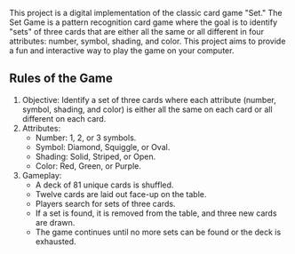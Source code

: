 This project is a digital implementation of the classic card game "Set." The Set Game is a pattern recognition card game where the goal is to 
identify "sets" of three cards that are either all the same or all different in four attributes: number, symbol, shading, and color. 
This project aims to provide a fun and interactive way to play the game on your computer.

## Rules of the Game

1. Objective: Identify a set of three cards where each attribute (number, symbol, shading, and color) is either all the same on each card or all different on each card.
2. Attributes:
    - Number: 1, 2, or 3 symbols.
    - Symbol: Diamond, Squiggle, or Oval.
    - Shading: Solid, Striped, or Open.
    - Color: Red, Green, or Purple.
3. Gameplay:
    - A deck of 81 unique cards is shuffled.
    - Twelve cards are laid out face-up on the table.
    - Players search for sets of three cards.
    - If a set is found, it is removed from the table, and three new cards are drawn.
    - The game continues until no more sets can be found or the deck is exhausted.
